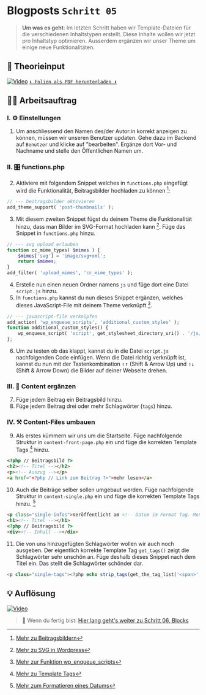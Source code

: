 # Blogposts `Schritt 05`
> **Um was es geht**: 
> Im letzten Schritt haben wir Template-Dateien für die verschiedenen Inhaltstypen erstellt.
> Diese Inhalte wollen wir jetzt pro Inhaltstyp optimieren. 
> Ausserdem ergänzen wir unser Theme um einige neue Funktionalitäten.

## 🧠 Theorieinput 
[![Video](https://i3.ytimg.com/vi/z1XVoRSLTjw/maxresdefault.jpg)](https://www.youtube.com/watch?v=z1XVoRSLTjw)
[`⬇️ Folien als PDF herunterladen ⬇️`]()

## 🧑‍💻 Arbeitsauftrag

### I. ⚙️ Einstellungen
1. Um anschliessend den Namen des/der Autor:in korrekt anzeigen zu können, müssen wir unseren Benutzer updaten. Gehe dazu im Backend auf `Benutzer` und klicke auf "bearbeiten". Ergänze dort Vor- und Nachname und stelle den Öffentlichen Namen um.

### II. 🎛️ functions.php
2. Aktiviere mit folgendem Snippet welches in `functions.php` eingefügt wird die Funktionalität, Beitragsbilder hochladen zu können [^1]:
```php
// --- beitragsbilder aktivieren
add_theme_support( 'post-thumbnails' );
```
3. Mit diesem zweiten Snippet fügst du deinem Theme die Funktionalität hinzu, dass man Bilder im SVG-Format hochladen kann [^2]. Füge das Snippet in `functions.php` hinzu.
```php
// --- svg upload erlauben
function cc_mime_types( $mimes ) {
	$mimes['svg'] = 'image/svg+xml';
	return $mimes;
}
add_filter( 'upload_mimes', 'cc_mime_types' );
```
4. Erstelle nun einen neuen Ordner namens `js` und füge dort eine Datei `script.js` hinzu.
5. In `functions.php` kannst du nun dieses Snippet ergänzen, welches dieses JavaScript-File mit deinem Theme verknüpft [^3].
```php
// --- javascript-file verknüpfen
add_action( 'wp_enqueue_scripts', 'additional_custom_styles' );
function additional_custom_styles() {
	wp_enqueue_script( 'script', get_stylesheet_directory_uri() . '/js/script.js' );
};
```
6. Um zu testen ob das klappt, kannst du in die Datei `script.js` nachfolgenden Code einfügen. Wenn die Datei richtig verknüpft ist, kannst du nun mit der Tastenkombination <kbd>⇧↑</kbd> (Shift & Arrow Up) und <kbd>⇧↓</kbd> (Shift & Arrow Down) die Bilder auf deiner Webseite drehen.

### III. 📃 Content ergänzen
7. Füge jedem Beitrag ein Beitragsbild hinzu.
8. Füge jedem Beitrag drei oder mehr Schlagwörter (`tags`) hinzu.

### IV. ⚒️ Content-Files umbauen
9. Als erstes kümmern wir uns um die Startseite. Füge nachfolgende Struktur in `content-front-page.php` ein und füge die korrekten Template Tags [^4] hinzu.
```html
<?php // Beitragsbild ?>
<h2><!-- Titel --></h2>
<p><!-- Auszug --></p>
<a href="<?php // Link zum Beitrag ?>">mehr lesen</a>
```
10. Auch die Beiträge selber sollen umgebaut werden. Füge nachfolgende Struktur in `content-single.php` ein und füge die korrekten Template Tags hinzu. [^5]
```html
<p class="single-infos">Veröffentlicht am <!-- Datum im Format Tag. Monat Jahr --> von <!-- Autor:in --></p>
<h1><!-- Titel --></h1>
<?php // Beitragsbild ?>
<div><!-- Inhalt --></div>
```
11. Die von uns hinzugefügten Schlagwörter wollen wir auch noch ausgeben. Der eigentlich korrekte Template Tag `get_tags()` zeigt die Schlagwörter sehr unschön an. Füge deshalb dieses Snippet nach dem Titel ein. Das stellt die Schlagwörter schönder dar.
```php
<p class="single-tags"><?php echo strip_tags(get_the_tag_list('<span>',',&nbsp;','</span>')); ?></p>
```

[^1]: [Mehr zu Beitragsbildern](https://codex.wordpress.org/Post_Thumbnails)
[^2]: [Mehr zu SVG in Wordpress](https://css-tricks.com/snippets/wordpress/allow-svg-through-wordpress-media-uploader/)
[^3]: [Mehr zur Funktion wp_enqueue_scripts](https://developer.wordpress.org/reference/functions/wp_enqueue_script/)
[^4]: [Mehr zu Template Tags](https://codex.wordpress.org/Template_Tags)
[^5]: [Mehr zum Formatieren eines Datums](https://www.php.net/manual/de/function.date.php)

## 💡 Auflösung 
[![Video](https://i3.ytimg.com/vi/z1XVoRSLTjw/maxresdefault.jpg)](https://www.youtube.com/watch?v=z1XVoRSLTjw)

>  🔗 Wenn du fertig bist:
>  [Hier lang geht's weiter zu Schritt 06, Blocks](/06_blocks)